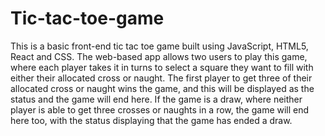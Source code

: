 # Tic-tac-toe-game
This is a basic front-end tic tac toe game built using JavaScript, HTML5, React and CSS. 
The web-based app allows two users to play this game, where each player takes it in turns to select a square they want to fill with either their allocated cross or naught. The first player to get three of their allocated cross or naught wins the game, and this will be displayed as the status and the game will end here. If the game is a draw, where neither player is able to get three crosses or naughts in a row, the game will end here too, with the status displaying that the game has ended a draw.

